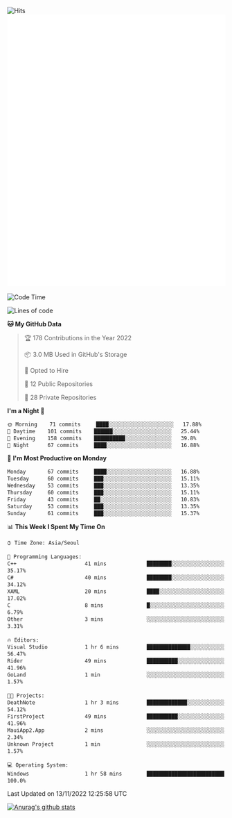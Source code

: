 ![Hits](https://hits.seeyoufarm.com/api/count/incr/badge.svg?url=https%3A%2F%2Fgithub.com%2Fkokose1234&count_bg=%2379C83D&title_bg=%23555555&icon=apple.svg&icon_color=%23E7E7E7&title=hits&edge_flat=false)
<br/>
![Metrics](https://github.com/kokose1234/kokose1234/blob/main/github-metrics.svg)

<!--START_SECTION:waka-->
![Code Time](http://img.shields.io/badge/Code%20Time-713%20hrs%2011%20mins-blue)

![Lines of code](https://img.shields.io/badge/From%20Hello%20World%20I%27ve%20Written-911%20Thousand%20lines%20of%20code-blue)

**🐱 My GitHub Data** 

> 🏆 178 Contributions in the Year 2022
 > 
> 📦 3.0 MB Used in GitHub's Storage 
 > 
> 💼 Opted to Hire
 > 
> 📜 12 Public Repositories 
 > 
> 🔑 28 Private Repositories  
 > 
**I'm a Night 🦉** 

```text
🌞 Morning    71 commits     ████░░░░░░░░░░░░░░░░░░░░░   17.88% 
🌆 Daytime    101 commits    ██████░░░░░░░░░░░░░░░░░░░   25.44% 
🌃 Evening    158 commits    ██████████░░░░░░░░░░░░░░░   39.8% 
🌙 Night      67 commits     ████░░░░░░░░░░░░░░░░░░░░░   16.88%

```
📅 **I'm Most Productive on Monday** 

```text
Monday       67 commits     ████░░░░░░░░░░░░░░░░░░░░░   16.88% 
Tuesday      60 commits     ███░░░░░░░░░░░░░░░░░░░░░░   15.11% 
Wednesday    53 commits     ███░░░░░░░░░░░░░░░░░░░░░░   13.35% 
Thursday     60 commits     ███░░░░░░░░░░░░░░░░░░░░░░   15.11% 
Friday       43 commits     ██░░░░░░░░░░░░░░░░░░░░░░░   10.83% 
Saturday     53 commits     ███░░░░░░░░░░░░░░░░░░░░░░   13.35% 
Sunday       61 commits     ███░░░░░░░░░░░░░░░░░░░░░░   15.37%

```


📊 **This Week I Spent My Time On** 

```text
⌚︎ Time Zone: Asia/Seoul

💬 Programming Languages: 
C++                      41 mins             ████████░░░░░░░░░░░░░░░░░   35.17% 
C#                       40 mins             ████████░░░░░░░░░░░░░░░░░   34.12% 
XAML                     20 mins             ████░░░░░░░░░░░░░░░░░░░░░   17.02% 
C                        8 mins              █░░░░░░░░░░░░░░░░░░░░░░░░   6.79% 
Other                    3 mins              ░░░░░░░░░░░░░░░░░░░░░░░░░   3.31%

🔥 Editors: 
Visual Studio            1 hr 6 mins         ██████████████░░░░░░░░░░░   56.47% 
Rider                    49 mins             ██████████░░░░░░░░░░░░░░░   41.96% 
GoLand                   1 min               ░░░░░░░░░░░░░░░░░░░░░░░░░   1.57%

🐱‍💻 Projects: 
DeathNote                1 hr 3 mins         █████████████░░░░░░░░░░░░   54.12% 
FirstProject             49 mins             ██████████░░░░░░░░░░░░░░░   41.96% 
MauiApp2.App             2 mins              ░░░░░░░░░░░░░░░░░░░░░░░░░   2.34% 
Unknown Project          1 min               ░░░░░░░░░░░░░░░░░░░░░░░░░   1.57%

💻 Operating System: 
Windows                  1 hr 58 mins        █████████████████████████   100.0%

```


 Last Updated on 13/11/2022 12:25:58 UTC
<!--END_SECTION:waka-->

[![Anurag's github stats](https://github-readme-stats.vercel.app/api?username=kokose1234&theme=dracula)](https://github.com/anuraghazra/github-readme-stats)



	
